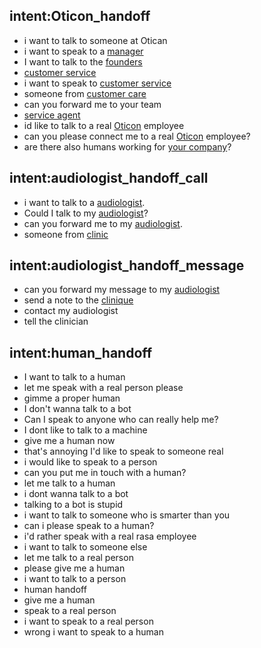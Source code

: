 ## intent:Oticon_handoff
- i want to talk to someone at Otican
- i want to speak to a [manager](human_type)
- I want to talk to the [founders](huamn_type)
- [customer service](organization)
- i want to speak to [customer service](organization)
- someone from [customer care](organization)
- can you forward me to your team
- [service agent](organization)
- id like to talk to a real [Oticon](organization) employee
- can you please connect me to a real [Oticon](organization) employee?
- are there also humans working for [your company](organization)?

## intent:audiologist_handoff_call
- i want to talk to a [audiologist](human).
- Could I talk to my [audiologist](human)?
- can you forward me to my [audiologist](human).
- someone from [clinic](organization)

## intent:audiologist_handoff_message
- can you forward my message to my [audiologist](human_type)
- send a note to the [clinique](organization)
- contact my audiologist
- tell the clinician

## intent:human_handoff
- I want to talk to a human
- let me speak with a real person please
- gimme a proper human
- I don't wanna talk to a bot
- Can I speak to anyone who can really help me?
- I dont like to talk to a machine
- give me a human now
- that's annoying I'd like to speak to someone real
- i would like to speak to a person
- can you put me in touch with a human?
- let me talk to a human
- i dont wanna talk to a bot
- talking to a bot is stupid
- i want to talk to someone who is smarter than you
- can i please speak to a human?
- i'd rather speak with a real rasa employee
- i want to talk to someone else
- let me talk to a real person
- please give me a human
- i want to talk to a person
- human handoff
- give me a human
- speak to a real person
- i want to speak to a real person
- wrong i want to speak to a human
